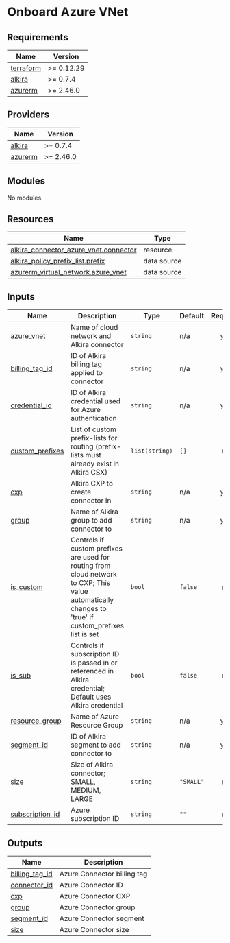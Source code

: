 # Onboard Azure VNet

<!-- BEGINNING OF PRE-COMMIT-TERRAFORM DOCS HOOK -->
## Requirements

| Name | Version |
|------|---------|
| <a name="requirement_terraform"></a> [terraform](#requirement\_terraform) | >= 0.12.29 |
| <a name="requirement_alkira"></a> [alkira](#requirement\_alkira) | >= 0.7.4 |
| <a name="requirement_azurerm"></a> [azurerm](#requirement\_azurerm) | >= 2.46.0 |

## Providers

| Name | Version |
|------|---------|
| <a name="provider_alkira"></a> [alkira](#provider\_alkira) | >= 0.7.4 |
| <a name="provider_azurerm"></a> [azurerm](#provider\_azurerm) | >= 2.46.0 |

## Modules

No modules.

## Resources

| Name | Type |
|------|------|
| [alkira_connector_azure_vnet.connector](https://registry.terraform.io/providers/alkiranet/alkira/latest/docs/resources/connector_azure_vnet) | resource |
| [alkira_policy_prefix_list.prefix](https://registry.terraform.io/providers/alkiranet/alkira/latest/docs/data-sources/policy_prefix_list) | data source |
| [azurerm_virtual_network.azure_vnet](https://registry.terraform.io/providers/hashicorp/azurerm/latest/docs/data-sources/virtual_network) | data source |

## Inputs

| Name | Description | Type | Default | Required |
|------|-------------|------|---------|:--------:|
| <a name="input_azure_vnet"></a> [azure\_vnet](#input\_azure\_vnet) | Name of cloud network and Alkira connector | `string` | n/a | yes |
| <a name="input_billing_tag_id"></a> [billing\_tag\_id](#input\_billing\_tag\_id) | ID of Alkira billing tag applied to connector | `string` | n/a | yes |
| <a name="input_credential_id"></a> [credential\_id](#input\_credential\_id) | ID of Alkira credential used for Azure authentication | `string` | n/a | yes |
| <a name="input_custom_prefixes"></a> [custom\_prefixes](#input\_custom\_prefixes) | List of custom prefix-lists for routing (prefix-lists must already exist in Alkira CSX) | `list(string)` | `[]` | no |
| <a name="input_cxp"></a> [cxp](#input\_cxp) | Alkira CXP to create connector in | `string` | n/a | yes |
| <a name="input_group"></a> [group](#input\_group) | Name of Alkira group to add connector to | `string` | n/a | yes |
| <a name="input_is_custom"></a> [is\_custom](#input\_is\_custom) | Controls if custom prefixes are used for routing from cloud network to CXP; This value automatically changes to 'true' if custom\_prefixes list is set | `bool` | `false` | no |
| <a name="input_is_sub"></a> [is\_sub](#input\_is\_sub) | Controls if subscription ID is passed in or referenced in Alkira credential; Default uses Alkira credential | `bool` | `false` | no |
| <a name="input_resource_group"></a> [resource\_group](#input\_resource\_group) | Name of Azure Resource Group | `string` | n/a | yes |
| <a name="input_segment_id"></a> [segment\_id](#input\_segment\_id) | ID of Alkira segment to add connector to | `string` | n/a | yes |
| <a name="input_size"></a> [size](#input\_size) | Size of Alkira connector; SMALL, MEDIUM, LARGE | `string` | `"SMALL"` | no |
| <a name="input_subscription_id"></a> [subscription\_id](#input\_subscription\_id) | Azure subscription ID | `string` | `""` | no |

## Outputs

| Name | Description |
|------|-------------|
| <a name="output_billing_tag_id"></a> [billing\_tag\_id](#output\_billing\_tag\_id) | Azure Connector billing tag |
| <a name="output_connector_id"></a> [connector\_id](#output\_connector\_id) | Azure Connector ID |
| <a name="output_cxp"></a> [cxp](#output\_cxp) | Azure Connector CXP |
| <a name="output_group"></a> [group](#output\_group) | Azure Connector group |
| <a name="output_segment_id"></a> [segment\_id](#output\_segment\_id) | Azure Connector segment |
| <a name="output_size"></a> [size](#output\_size) | Azure Connector size |
<!-- END OF PRE-COMMIT-TERRAFORM DOCS HOOK -->